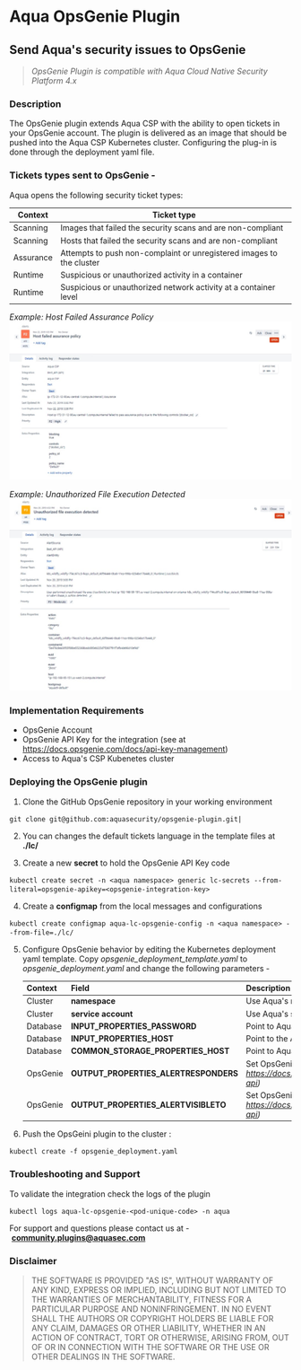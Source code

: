# Aqua OpsGenie Plugin
## Send Aqua's security issues to OpsGenie

> _OpsGenie Plugin is compatible with Aqua Cloud Native Security Platform 4.x_

### Description
The OpsGenie plugin extends Aqua CSP with the ability to open tickets in your OpsGenie account. The plugin is delivered as an image that should be pushed into the Aqua CSP Kubernetes cluster. Configuring the plug-in is done through the deployment yaml file. 

### Tickets types sent to OpsGenie -
Aqua opens the following security ticket types:

Context|Ticket type
----|-------
Scanning|Images that failed the security scans and are non-compliant
Scanning|Hosts that failed the security scans and are non-compliant
Assurance|Attempts to push non-complaint or unregistered images to the cluster
Runtime|Suspicious or unauthorized activity in a container
Runtime|Suspicious or unauthorized network activity at a container level

_Example: Host Failed Assurance Policy_
![Host ticket](/images/imagefailed.jpg)

_Example: Unauthorized File Execution Detected_
![Runtime ticket](/images/runtimeticket.jpg)


### Implementation Requirements
- OpsGenie Account 
- OpsGenie API Key for the integration (see at https://docs.opsgenie.com/docs/api-key-management) 
- Access to Aqua's CSP Kubenetes cluster 

### Deploying the OpsGenie plugin
1. Clone the GitHub OpsGenie repository in your working environment  
```
git clone git@github.com:aquasecurity/opsgenie-plugin.git|
```
2. You can changes the default tickets language in the template files at **./lc/**

3. Create a new **secret** to hold the OpsGenie API Key code
```
kubectl create secret -n <aqua namespace> generic lc-secrets --from-literal=opsgenie-apikey=<opsgenie-integration-key>
```  
4. Create a **configmap** from the local messages and configurations
```
kubectl create configmap aqua-lc-opsgenie-config -n <aqua namespace> --from-file=./lc/
```	
5. Configure OpsGenie behavior by editing the Kubernetes deployment yaml template. Copy *opsgenie_deployment_template.yaml* to *opsgenie_deployment.yaml* and change the following parameters -

    Context|Field|Description
    -------|-----|-----------
    Cluster|**namespace**|Use Aqua's namespace
    Cluster|**service account**|Use Aqua's service account
    Database|**INPUT_PROPERTIES_PASSWORD**|Point to Aqua's db password secret
    Database|**INPUT_PROPERTIES_HOST**|Point to the Aqua's DB service
    Database|**COMMON_STORAGE_PROPERTIES_HOST**|Point to Aqua's DB service
    OpsGenie|**OUTPUT_PROPERTIES_ALERTRESPONDERS**|Set OpsGenie *Responders* field *(see at https://docs.opsgenie.com/docs/alert-api)*
    OpsGenie|**OUTPUT_PROPERTIES_ALERTVISIBLETO**|Set OpsGenie *Visible To* field *(see at https://docs.opsgenie.com/docs/alert-api)*


6. Push the OpsGeini plugin to the cluster :
```
kubectl create -f opsgenie_deployment.yaml
```	

### Troubleshooting and Support
To validate the integration check the logs of the plugin
```
kubectl logs aqua-lc-opsgenie-<pod-unique-code> -n aqua
```
For support and questions please contact us at - **community.plugins@aquasec.com**

### Disclaimer 
> THE SOFTWARE IS PROVIDED "AS IS", WITHOUT WARRANTY OF ANY KIND, EXPRESS OR IMPLIED, INCLUDING BUT NOT LIMITED TO THE WARRANTIES OF MERCHANTABILITY, FITNESS FOR A PARTICULAR PURPOSE AND NONINFRINGEMENT. IN NO EVENT SHALL THE AUTHORS OR COPYRIGHT HOLDERS BE LIABLE FOR ANY CLAIM, DAMAGES OR OTHER LIABILITY, WHETHER IN AN ACTION OF CONTRACT, TORT OR OTHERWISE, ARISING FROM, OUT OF OR IN CONNECTION WITH THE SOFTWARE OR THE USE OR OTHER DEALINGS IN THE SOFTWARE.
